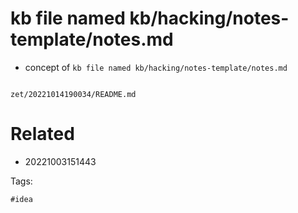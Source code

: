 # kb file named kb/hacking/notes-template/notes.md

- concept of `kb file named kb/hacking/notes-template/notes.md`

```
```

` zet/20221014190034/README.md `

# Related

- 20221003151443

Tags:

    #idea
